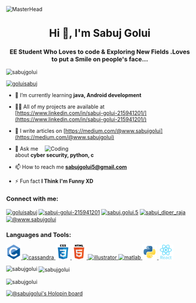 ![MasterHead](https://user-images.githubusercontent.com/83773953/148397151-841fc72d-fbb4-4987-b98b-510a31d772ed.jpg)
<h1 align="center">Hi 👋, I'm Sabuj Golui</h1>
<h3 align="center">EE Student Who Loves to code & Exploring New Fields .Loves to put a Smile on people's face...</h3>

<p align="left"> <img src="https://komarev.com/ghpvc/?username=sabujgolui&label=Profile%20views&color=0e75b6&style=flat" alt="sabujgolui" /> </p>

<p align="left"> <a href="https://twitter.com/goluisabuj" target="blank"><img src="https://img.shields.io/twitter/follow/goluisabuj?logo=twitter&style=for-the-badge" alt="goluisabuj" /></a> </p>


- 🌱 I’m currently learning **java, Android development**

- 👨‍💻 All of my projects are available at [https://www.linkedin.com/in/sabuj-golui-215941201/](https://www.linkedin.com/in/sabuj-golui-215941201/)

- 📝 I write articles on [https://medium.com/@www.sabujgolui](https://medium.com/@www.sabujgolui)

<img align="right" alt="Coding" width="400" src="https://user-images.githubusercontent.com/83773953/148402317-adc8b38e-dbef-4d19-ba81-353d35502275.gif">

- 💬 Ask me about **cyber security, python, c**

- 📫 How to reach me **sabujgolui5@gmail.com**

- ⚡ Fun fact **I Think I'm Funny XD**

<h3 align="left">Connect with me:</h3>
<p align="left">
<a href="https://twitter.com/goluisabuj" target="blank"><img align="center" src="https://raw.githubusercontent.com/rahuldkjain/github-profile-readme-generator/master/src/images/icons/Social/twitter.svg" alt="goluisabuj" height="30" width="40" /></a>
<a href="https://linkedin.com/in/sabuj-golui-215941201" target="blank"><img align="center" src="https://raw.githubusercontent.com/rahuldkjain/github-profile-readme-generator/master/src/images/icons/Social/linked-in-alt.svg" alt="sabuj-golui-215941201" height="30" width="40" /></a>
<a href="https://fb.com/sabuj.golui.5" target="blank"><img align="center" src="https://raw.githubusercontent.com/rahuldkjain/github-profile-readme-generator/master/src/images/icons/Social/facebook.svg" alt="sabuj.golui.5" height="30" width="40" /></a>
<a href="https://instagram.com/sabuj_diper_raja" target="blank"><img align="center" src="https://raw.githubusercontent.com/rahuldkjain/github-profile-readme-generator/master/src/images/icons/Social/instagram.svg" alt="sabuj_diper_raja" height="30" width="40" /></a>
<a href="https://medium.com/@www.sabujgolui" target="blank"><img align="center" src="https://raw.githubusercontent.com/rahuldkjain/github-profile-readme-generator/master/src/images/icons/Social/medium.svg" alt="@www.sabujgolui" height="30" width="40" /></a>
</p>

<h3 align="left">Languages and Tools:</h3>
<p align="left"> <a href="https://www.cprogramming.com/" target="_blank" rel="noreferrer"> <img src="https://raw.githubusercontent.com/devicons/devicon/master/icons/c/c-original.svg" alt="c" width="40" height="40"/> </a> <a href="https://cassandra.apache.org/" target="_blank" rel="noreferrer"> <img src="https://www.vectorlogo.zone/logos/apache_cassandra/apache_cassandra-icon.svg" alt="cassandra" width="40" height="40"/> </a> <a href="https://www.w3schools.com/css/" target="_blank" rel="noreferrer"> <img src="https://raw.githubusercontent.com/devicons/devicon/master/icons/css3/css3-original-wordmark.svg" alt="css3" width="40" height="40"/> </a> <a href="https://www.w3.org/html/" target="_blank" rel="noreferrer"> <img src="https://raw.githubusercontent.com/devicons/devicon/master/icons/html5/html5-original-wordmark.svg" alt="html5" width="40" height="40"/> </a> <a href="https://www.adobe.com/in/products/illustrator.html" target="_blank" rel="noreferrer"> <img src="https://www.vectorlogo.zone/logos/adobe_illustrator/adobe_illustrator-icon.svg" alt="illustrator" width="40" height="40"/> </a> <a href="https://www.mathworks.com/" target="_blank" rel="noreferrer"> <img src="https://upload.wikimedia.org/wikipedia/commons/2/21/Matlab_Logo.png" alt="matlab" width="40" height="40"/> </a> <a href="https://www.python.org" target="_blank" rel="noreferrer"> <img src="https://raw.githubusercontent.com/devicons/devicon/master/icons/python/python-original.svg" alt="python" width="40" height="40"/> </a> <a href="https://reactjs.org/" target="_blank" rel="noreferrer"> <img src="https://raw.githubusercontent.com/devicons/devicon/master/icons/react/react-original-wordmark.svg" alt="react" width="40" height="40"/> </a> </p>

<p><img align="left" src="https://github-readme-stats.vercel.app/api/top-langs?username=sabujgolui&show_icons=true&locale=en&layout=compact" alt="sabujgolui" /></p>

<p>&nbsp;<img align="center" src="https://github-readme-stats.vercel.app/api?username=sabujgolui&show_icons=true&locale=en" alt="sabujgolui" /></p>

<p><img align="center" src="https://github-readme-streak-stats.herokuapp.com/?user=sabujgolui&" alt="sabujgolui" /></p>

[![@sabujgolui's Holopin board](https://holopin.me/sabujgolui)](https://holopin.io/@sabujgolui)
